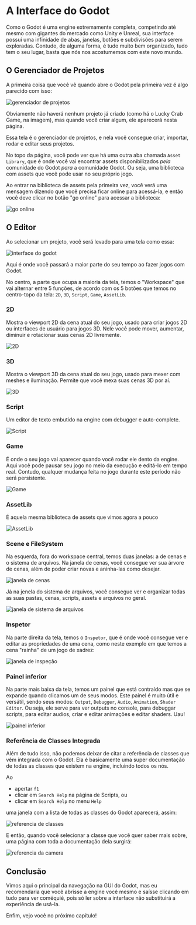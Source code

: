 # A Interface do Godot

Como o Godot é uma engine extremamente completa, competindo até mesmo com gigantes do mercado como Unity e Unreal, sua interface possui uma infinidade de abas, janelas, botões e subdivisões para serem exploradas. Contudo, de alguma forma, é tudo muito bem organizado, tudo tem o seu lugar, basta que nós nos acostumemos com este novo mundo.

## O Gerenciador de Projetos

A primeira coisa que você vê quando abre o Godot pela primeira vez é algo parecido com isso:

![gerenciador de projetos](../assets/primeira_vista_godot.png)

Obviamente não haverá nenhum projeto já criado (como há o Lucky Crab Game, na imagem), mas quando você criar algum, ele aparecerá nesta página.

Essa tela é o gerenciador de projetos, e nela você consegue criar, importar, rodar e editar seus projetos.

No topo da página, você pode ver que há uma outra aba chamada `Asset Library`, que é onde você vai encontrar assets disponibilizados *pela* comunidade do Godot *para* a comunidade Godot. Ou seja, uma biblioteca com assets que você pode usar no seu próprio jogo.

Ao entrar na biblioteca de assets pela primeira vez, você verá uma mensagem dizendo que você precisa ficar online para acessá-la, e então você deve clicar no botão "go online" para acessar a biblioteca:

![go online](../assets/go_online_godot.png)

## O Editor

Ao selecionar um projeto, você será levado para uma tela como essa:

![interface do godot](../assets/interface_godot.png) 

Aqui é onde você passará a maior parte do seu tempo ao fazer jogos com Godot.

No centro, a parte que ocupa a maioria da tela, temos o "Workspace" que vai alternar entre 5 funções, de acordo com os 5 botões que temos no centro-topo da tela: `2D`, `3D`, `Script`, `Game`, `AssetLib`.

### 2D

Mostra o viewport 2D da cena atual do seu jogo, usado para criar jogos 2D ou interfaces de usuário para jogos 3D. Nele você pode mover, aumentar, diminuir e rotacionar suas cenas 2D livremente.

![2D](https://docs.godotengine.org/en/stable/_images/editor_intro_workspace_2d.webp)

### 3D

Mostra o viewport 3D da cena atual do seu jogo, usado para mexer com meshes e iluminação. Permite que você mexa suas cenas 3D por aí.

![3D](https://docs.godotengine.org/en/stable/_images/editor_intro_workspace_3d.webp)

### Script

Um editor de texto embutido na engine com debugger e auto-complete.

![Script](https://docs.godotengine.org/en/stable/_images/editor_intro_workspace_script.webp)

### Game

É onde o seu jogo vai aparecer quando você rodar ele dento da engine. Aqui você pode pausar seu jogo no meio da execução e editá-lo em tempo real. Contudo, qualquer mudança feita no jogo durante este período não será persistente.

![Game](https://docs.godotengine.org/en/stable/_images/editor_intro_workspace_game.webp)

### AssetLib

É aquela mesma biblioteca de assets que vimos agora a pouco

![AssetLib](https://docs.godotengine.org/en/stable/_images/editor_intro_workspace_assetlib.webp)

### Scene e FileSystem

Na esquerda, fora do workspace central, temos duas janelas: a de cenas e o sistema de arquivos. Na janela de cenas, você consegue ver sua árvore de cenas, além de poder criar novas e aninha-las como desejar.

![janela de cenas](../assets/janela_cenas_godot.png)

Já na jenela do sistema de arquivos, você consegue ver e organizar todas as suas pastas, cenas, scripts, assets e arquivos no geral. 

![janela de sistema de arquivos](../assets/janela_fs_godot.png)

### Inspetor

Na parte direita da tela, temos o `Inspetor`, que é onde você consegue ver e editar as propriedades de uma cena, como neste exemplo em que temos a cena "rainha" de um jogo de xadrez:

![janela de inspeção](../assets/janela_inspetor_godot.png)

### Painel inferior

Na parte mais baixa da tela, temos um painel que está contraído mas que se expande quando clicamos um de seus modos. Este painel é muito útil e versátil, sendo seus modos: `Output`, `Debugger`, `Audio`, `Animation`, `Shader Editor`. Ou seja, ele serve para ver outputs no console, para debuggar scripts, para editar audios, criar e editar animações e editar shaders. Uau!

![painel inferior](../assets/painel_baixo_godot.png)

### Referência de Classes Integrada

Além de tudo isso, não podemos deixar de citar a referência de classes que vêm integrada com o Godot. Ela é basicamente uma super documentação de todas as classes que existem na engine, incluindo todos os nós.

Ao

- apertar `f1`
- clicar em `Search Help` na página de Scripts, ou
- clicar em `Search Help` no menu `Help`

uma janela com a lista de todas as classes do Godot aparecerá, assim:

![referencia de classes](../assets/referencia_classes_godot.png)

E então, quando você selecionar a classe que você quer saber mais sobre, uma página com toda a documentação dela surgirá:

![referencia da camera](../assets/referencia_camera_godot.png)

## Conclusão

Vimos aqui o principal da navegação na GUI do Godot, mas eu recomendaria que você abrisse a engine você mesmo e saísse clicando em tudo para ver coméquié, pois só ler sobre a interface não substituirá a experiência de usá-la.

Enfim, vejo você no próximo capítulo!